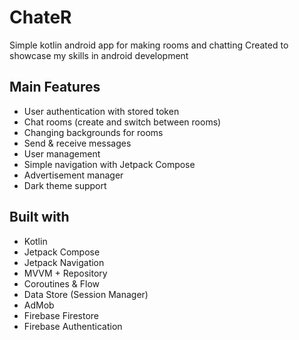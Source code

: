 # ChateR
Simple kotlin android app for making rooms and chatting
Created to showcase my skills in android development

## Main Features
- User authentication with stored token
- Chat rooms (create and switch between rooms)
- Changing backgrounds for rooms
- Send & receive messages
- User management
- Simple navigation with Jetpack Compose
- Advertisement manager
- Dark theme support

## Built with
- Kotlin
- Jetpack Compose
- Jetpack Navigation
- MVVM + Repository
- Coroutines & Flow
- Data Store (Session Manager)
- AdMob
- Firebase Firestore
- Firebase Authentication
